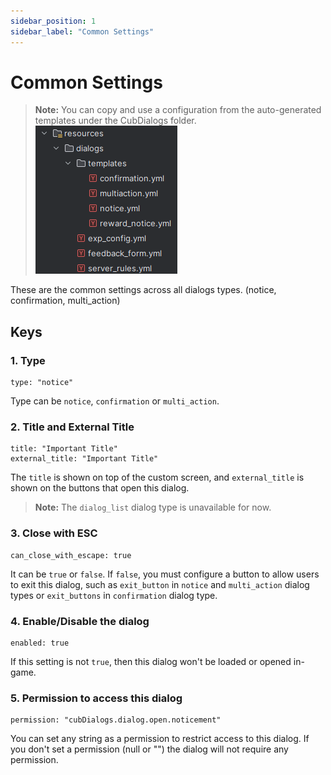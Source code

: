 ```yaml
---
sidebar_position: 1
sidebar_label: "Common Settings"
---
```


# Common Settings

> **Note:** You can copy and use a configuration from the auto-generated templates under the CubDialogs folder.
> ![Template Dialog Example](/img/template_dialogs.png)

These are the common settings across all dialogs types. (notice, confirmation, multi_action)

## Keys

### 1. Type

```
type: "notice"
```

Type can be `notice`, `confirmation` or `multi_action`.

### 2. Title and External Title

```
title: "Important Title"
external_title: "Important Title"
```

The `title` is shown on top of the custom screen, and `external_title` is shown on the buttons that open this dialog.

> **Note:** The `dialog_list` dialog type is unavailable for now.

### 3. Close with ESC

```
can_close_with_escape: true
```

It can be `true` or `false`. If `false`, you must configure a button to allow users to exit this dialog, such as `exit_button` in `notice` and `multi_action` dialog types or `exit_buttons` in `confirmation` dialog type.

### 4. Enable/Disable the dialog

```
enabled: true
```

If this setting is not `true`, then this dialog won't be loaded or opened in-game.

### 5. Permission to access this dialog

```
permission: "cubDialogs.dialog.open.noticement"
```

You can set any string as a permission to restrict access to this dialog. If you don't set a permission (null or "") the dialog will not require any permission.
